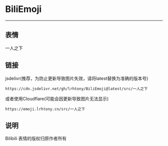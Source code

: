 # BiliEmoji
---
## 表情
一人之下
## 链接
jsdelivr(推荐，为防止更新导致图片失效，请将latest替换为准确的版本号)
```
https://cdn.jsdelivr.net/gh/lrhtony/BiliEmoji@latest/src/一人之下
```
或者使用Cloudflare(可能会因更新导致图片无法显示)
```
https://emoji.lrhtony.cn/src/一人之下
```
## 说明
Bilibili 表情的版权归原作者所有
